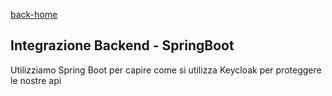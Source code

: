 [back-home](../README.md)

## Integrazione Backend - SpringBoot

Utilizziamo Spring Boot per capire come si utilizza Keycloak per proteggere le nostre api


